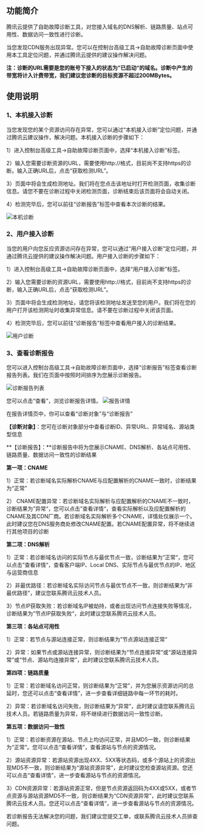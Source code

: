 ## 功能简介

腾讯云提供了自助故障诊断工具，对您接入域名的DNS解析、链路质量、站点可用性、数据访问一致性进行诊断。

当您发现CDN服务出现异常。您可以在控制台高级工具->自助故障诊断页面中使用本工具定位问题，并通过腾讯云提供的建议操作解决问题。

**注：诊断的URL需要是您的账号下接入的状态为”已启动“的域名。诊断中产生的带宽将计入计费带宽，我们建议您诊断的目标资源不超过200MBytes。**

## 使用说明

### 1、本机接入诊断

当您发现您的某个资源访问存在异常，您可以通过“本机接入诊断”定位问题，并通过腾讯云建议操作，解决问题。本机接入诊断的步骤如下：

1）进入控制台高级工具->自助故障诊断页面中，选择“本机接入诊断”标签。

2）输入您需要诊断资源的URL，需要使用http://格式，目前尚不支持https的诊断。输入正确URL后，点击“获取检测URL”。

3）页面中将会生成检测地址。我们将在您点击该地址时打开检测页面，收集诊断信息。请您不要在诊断过程中关闭检测页面，诊断结束后该页面将会自动关闭。

4）检测完毕后，您可以前往“诊断报告”标签中查看本次诊断的结果。

![本机诊断](https://mc.qcloudimg.com/static/img/33da072a0bb7e8dc1b4760f46f5132cf/image.png)

### 2、用户接入诊断 

当您的用户向您反应资源访问存在异常，您可以通过“用户接入诊断”定位问题，并通过腾讯云提供的建议操作解决问题。用户接入诊断的步骤如下：

1）进入控制台高级工具->自助故障诊断页面中，选择“用户接入诊断”标签。

2）输入您需要诊断的资源URL，需要使用http://格式，目前尚不支持https的诊断，输入正确URL后，点击“获取检测URL”。

3）页面中将会生成检测地址，请您将该检测地址发送至您的用户。我们将在您的用户打开该检测网址时收集异常信息。请不要在诊断过程中关闭该页面。

4）检测完毕后，您可以前往“诊断报告”标签中查看用户接入的诊断结果。

![用户诊断](https://mc.qcloudimg.com/static/img/9472e76b645ed71f745451d31ef58ef1/image.png)

### 3、查看诊断报告

您可以进入控制台高级工具->自助故障诊断页面中，选择“诊断报告”标签查看诊断报告列表。我们在页面中按照时间排序为您展示诊断报告。

![诊断报告列表](https://mc.qcloudimg.com/static/img/970fd85db28891e090e879d4f9700cd3/image.png)

您可以点击“查看”，浏览诊断报告详情。 ![报告详情](https://mc.qcloudimg.com/static/img/d7aa4c44c5fcbd4ba5a963e8c0028601/image.png)

在报告详情页中，你可以查看“诊断对象”与“诊断报告”

**【诊断对象】**：您可在诊断对象部分中查看诊断ID、异常URL、异常域名、源站类型信息

**【诊断报告】：**诊断报告中将为您展示CNAME、DNS解析、各站点可用性、链路质量、数据访问一致性的诊断结果

**第一项：CNAME**

1）正常：若诊断域名实际解析CNAME与应配置解析的CNAME一致时，诊断结果为“正常”

2） CNAME配置异常：若诊断域名实际解析与应配置解析的CNAME不一致时，诊断结果为”异常“，您可以点击”查看详情“，查看实际解析以及应配置解析的CNAME及其CDN厂商。若诊断域名实际解析多个CNAME，详情处仅展示一个。此时建议您在DNS服务商处修改CNAME配置。若CNAME配置异常，将不继续进行其他项目的诊断

**第二项：DNS解析**

1）正常：若诊断域名访问的实际节点与最优节点一致，诊断结果为”正常“，您可以点击”查看详情“，查看客户端IP、Local DNS、实际节点与最优节点的IP、地区与运营商信息

2）非最优路径：若诊断域名实际访问节点与最优节点不一致，则诊断结果为“非最优路径”，建议您联系腾讯云技术人员。

3）节点IP获取失败：若诊断域名IP被劫持，或者出现访问节点连接失败等情况，诊断结果为”节点IP获取失败“，此时建议您联系腾讯云技术人员。

**第三项：各站点可用性**

1）正常：若节点与源站连接正常，则诊断结果为”节点源站连接正常“

2）异常：如果节点或源站连接异常，则诊断结果为“节点连接异常”或“源站连接异常”或“节点、源站均连接异常”，此时建议您联系腾讯云技术人员。

**第四项：链路质量**

1）正常：若诊断域名访问正常，则诊断结果为“正常”，并为您展示资源访问的总延时，您还可以点击“查看详情”，进一步查看详细链路中每一环节的耗时。

2）异常：若诊断域名访问失败，则诊断结果为“异常”，此时建议请您联系腾讯云技术人员。若链路质量为异常，将不继续进行数据访问一致性诊断。

**第五项：数据访问一致性**

1）正常：若诊断资源在源站、节点上均访问正常，并且MD5一致，则诊断结果为“正常”。您可以点击“查看详情”，查看源站与节点的资源情况。

2）源站资源异常：若源站资源出现4XX、5XX等状态码，或多个源站上的资源出现MD5不一致，则诊断结果为“源站资源异常”，此时建议您检查源站资源。您还可以点击“查看详情”，进一步查看源站与节点的资源情况。

3）CDN资源异常：若源站资源正常，但是节点资源返回码为4XX或5XX，或者节点资源与源站资源MD5不一致，则诊断结果为“CDN资源异常”，此时建议您联系腾讯云技术人员。您还可以点击“查看详情”，进一步查看源站与节点的资源情况。

若诊断报告无法解决您的问题，我们建议您提交工单，或联系腾讯云技术人员排查问题。









